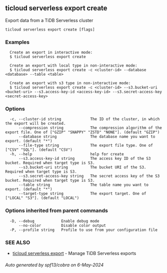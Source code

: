 ## ticloud serverless export create

Export data from a TiDB Serverless cluster

```
ticloud serverless export create [flags]
```

### Examples

```
  Create an export in interactive mode:
  $ ticloud serverless export create

  Create an export with local type in non-interactive mode:
  $ ticloud serverless export create -c <cluster-id> --database <database> --table <table>

  Create an export with s3 type in non-interactive mode:
  $ ticloud serverless export create -c <cluster-id> --s3.bucket-uri <bucket-uri> --s3.access-key-id <access-key-id> --s3.secret-access-key <secret-access-key>
```

### Options

```
  -c, --cluster-id string             The ID of the cluster, in which the export will be created.
      --compression string            The compression algorithm of the export file. One of ["GZIP" "SNAPPY" "ZSTD" "NONE"]. (default "GZIP")
      --database string               The database name you want to export. (default "*")
      --file-type string              The export file type. One of ["CSV" "SQL"]. (default "CSV")
  -h, --help                          help for create
      --s3.access-key-id string       The access key ID of the S3 bucket. Required when target type is S3.
      --s3.bucket-uri string          The bucket URI of the S3. Required when target type is S3.
      --s3.secret-access-key string   The secret access key of the S3 bucket. Required when target type is S3.
      --table string                  The table name you want to export. (default "*")
      --target-type string            The export target. One of ["LOCAL" "S3"]. (default "LOCAL")
```

### Options inherited from parent commands

```
  -D, --debug            Enable debug mode
      --no-color         Disable color output
  -P, --profile string   Profile to use from your configuration file
```

### SEE ALSO

* [ticloud serverless export](ticloud_serverless_export.md)	 - Manage TiDB Serverless exports

###### Auto generated by spf13/cobra on 6-May-2024
